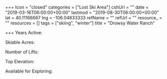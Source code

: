 +++
Icon = "closed"
categories = ["Lost Ski Area"]
cshUrl = ""
date = "2019-03-16T06:00:00+00:00"
lastmod = "2019-08-30T06:00:00+00:00"
lat = 40.11166667
lng = -106.04833333
refName = ""
refUrl = ""
resource_ = ""
resources = []
tags = ["skiing", "winter"]
title = "Drowsy Water Ranch"

+++
Years Active:

Skiable Acres:

Number of Lifts:

Top Elevation:

Available for Exploring: